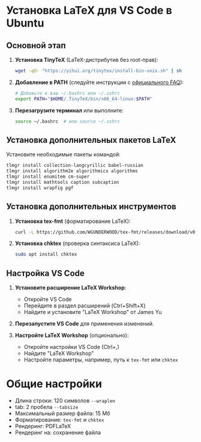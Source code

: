 # Установка LaTeX для VS Code в Ubuntu

## Основной этап

1. **Установка TinyTeX** (LaTeX-дистрибутив без root-прав):
    ```bash
    wget -qO- "https://yihui.org/tinytex/install-bin-unix.sh" | sh
    ```

2. **Добавление в PATH** (следуйте инструкции с [официального FAQ](https://yihui.org/tinytex/faq/#faq-7)):
    ```bash
    # Добавьте в ваш ~/.bashrc или ~/.zshrc
    export PATH="$HOME/.TinyTeX/bin/x86_64-linux:$PATH"
    ```

3. **Перезагрузите терминал** или выполните:
    ```bash
    source ~/.bashrc  # или source ~/.zshrc
    ```

## Установка дополнительных пакетов LaTeX

Установите необходимые пакеты командой:

```bash
tlmgr install collection-langcyrillic babel-russian
tlmgr install algorithm2e algorithmicx algorithms
tlmgr install enumitem cm-super
tlmgr install mathtools caption subcaption
tlmgr install wrapfig pgf
```

## Установка дополнительных инструментов

1. **Установка tex-fmt** (форматирование LaTeX):
    ```bash
    curl -L https://github.com/WGUNDERWOOD/tex-fmt/releases/download/v0.5.4/tex-fmt-x86_64-linux.tar.gz | sudo tar -xz -C /usr/bin | chmod +x /usr/local/bin/tex-fmt
    ```

2. **Установка chktex** (проверка синтаксиса LaTeX):
    ```bash
    sudo apt install chktex
    ```

## Настройка VS Code

1. **Установите расширение LaTeX Workshop**:
    - Откройте VS Code
    - Перейдите в раздел расширений (Ctrl+Shift+X)
    - Найдите и установите "LaTeX Workshop" от James Yu

2. **Перезапустите VS Code** для применения изменений.

3. **Настройте LaTeX Workshop** (опционально):
    - Откройте настройки VS Code (Ctrl+,)
    - Найдите "LaTeX Workshop"
    - Настройте параметры, например, путь к `tex-fmt` или `chktex`

# Общие настройки

- Длина строки: 120 символов `--wraplen`
- tab: 2 пробела `--tabsize`
- Максимальный размер файла: 15 Мб
- Форматирование: `tex-fmt` и `chktex`
- Рендеринг: PDFLaTeX
- Рендеринг на: сохранение файла
